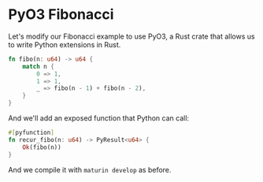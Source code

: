 # PyO3 Fibonacci

Let's modify our Fibonacci example to use PyO3, a Rust crate that allows us to write Python extensions in Rust.

```rust
fn fibo(n: u64) -> u64 {
    match n {
        0 => 1,
        1 => 1,
        _ => fibo(n - 1) + fibo(n - 2),
    }
}
```

And we'll add an exposed function that Python can call:

```rust
#[pyfunction]
fn recur_fibo(n: u64) -> PyResult<u64> {
    Ok(fibo(n))
}
```

And we compile it with `maturin develop` as before.